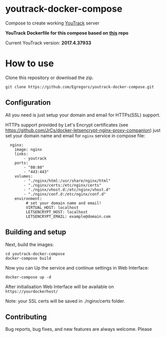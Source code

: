 # youtrack-docker-compose
Compose to create working [YouTrack](https://www.jetbrains.com/youtrack/) server

**YouTrack Dockerfile for this compose based on [this](https://github.com/uniplug/youtrack-docker) repo**

Current YouTrack version: **2017.4.37933**

# How to use

Clone this repository or download the zip.

```
git clone https://github.com/Egregors/youtrack-docker-compose.git
```

## Configuration

All you need is just setup your domain and email for HTTPs(SSL) support.

HTTPs support provided by Let's Encrypt certificates 
(see https://github.com/JrCs/docker-letsencrypt-nginx-proxy-companion) 
just set your domain name and email for `nginx` service in compose file:

```
  nginx:
    image: nginx
    links:
        - youtrack
    ports:
        - "80:80"
        - "443:443"
    volumes:
        - "./nginx/html:/usr/share/nginx/html"
        - "./nginx/certs:/etc/nginx/certs"
        - "./nginx/vhost.d:/etc/nginx/vhost.d"
        - "./nginx/conf.d:/etc/nginx/conf.d"
    environment:
         # set your domain name and email!
         VIRTUAL_HOST: localhost
         LETSENCRYPT_HOST: localhost
         LETSENCRYPT_EMAIL: example@domain.com
```

## Building and setup

Next, build the images:

```
cd youtrack-docker-compose
docker-compose build
```

Now you can Up the service and continue settings in Web Interface:

```
docker-compose up -d
```

After initialisation Web Interface will be available on `https://yourdockerhost/`

Note: your SSL certs will be saved in ./nginx/certs folder.

## Contributing

Bug reports, bug fixes, and new features are always welcome.
Please 
